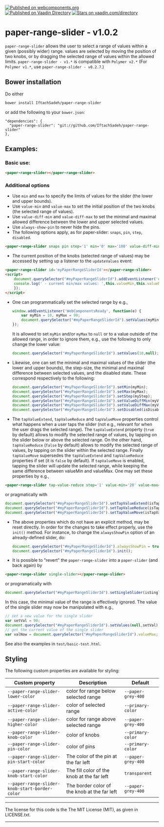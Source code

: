 [![Published on webcomponents.org](https://img.shields.io/badge/webcomponents.org-published-blue.svg)](https://www.webcomponents.org/element/IftachSadeh/paper-range-slider)  
[![Published on Vaadin Directory](https://img.shields.io/badge/Vaadin%20Directory-published-00b4f0.svg)](https://vaadin.com/directory/component/iftachsadehpaper-range-slider)
[![Stars on vaadin.com/directory](https://img.shields.io/vaadin-directory/star/iftachsadehpaper-range-slider.svg)](https://vaadin.com/directory/component/iftachsadehpaper-range-slider)

# paper-range-slider - v1.0.2

`paper-range-slider` allows the user to select a range of values within a given (possibly wider) range. values are selected by moving the position of two knobs, or by dragging the selected range of values within the allowed limits. `paper-range-slider - v1.*` is compatible with `Polymer v2.*` (For `Polymer v1.*`, use `paper-range-slider - v0.2.7`.)

## Bower installation
Do either
```bash
bower install IftachSadeh/paper-range-slider
```
or add the following to your `bower.json`:
```
"dependencies": {
  "paper-range-slider": "git://github.com/IftachSadeh/paper-range-slider"
},
```

## Examples:

### Basic use:

<!--
```
<custom-element-demo>
  <template>
    <script src="../webcomponentsjs/webcomponents-lite.js"></script>
    <link rel="import" href="paper-range-slider.html">
    <next-code-block></next-code-block>
  </template>
</custom-element-demo>
```
-->
```html
<paper-range-slider></paper-range-slider>
```

### Additional options

- Use `min` and `max` to specify the limits of values for the slider (the lower and upper bounds).
- Use `value-min` and `value-max` to set the initial position of the two knobs (the selected range of values).
- Use `value-diff-min` and `value-diff-max` to set the minimal and maximal allowed difference between the lower and upper selected values.
- Use `always-show-pin` to never hide the pins.
- The following options apply, as for paper-slider: `snaps`, `pin`, `step`, `disabled`.

<!--
```
<custom-element-demo>
  <template>
    <script src="../webcomponentsjs/webcomponents-lite.js"></script>
    <link rel="import" href="paper-range-slider.html">
    <next-code-block></next-code-block>
  </template>
</custom-element-demo>
```
-->
  ```html
  <paper-range-slider snaps pin step='1' min='0' max='100' value-diff-min="10" value-diff-max="50" value-min='30' value-max='60'></paper-range-slider>
  ```

- The current position of the knobs (selected range of values) may be accessed by setting up a listener to the `updateValues` event:

<!--
```
<custom-element-demo>
  <template>
    <script src="../webcomponentsjs/webcomponents-lite.js"></script>
    <link rel="import" href="paper-range-slider.html">
    <next-code-block></next-code-block>
  </template>
</custom-element-demo>
```
-->
  ```html
  <paper-range-slider id='myPaperRangeSliderId'></paper-range-slider>
  <script>
      document.querySelector("#myPaperRangeSliderId").addEventListener('updateValues', function (customEvent) {
      console.log(' - current min/max values: ',this.valueMin,this.valueMax)
      });
  </script>
  ```

- One can programmatically set the selected range by e.g., 
  ```javascript
  window.addEventListener('WebComponentsReady', function(e) {
      var myMin = 10, myMax = 90;
      document.querySelector("#myPaperRangeSliderId").setValues(myMin,myMax);
  });
  ```
  It is allowed to set `myMin` and/or `myMax` to `null` or to a value outside of the allowed range, in order to ignore them, e.g., use the following to only change the lower value:
  ```javascript
  document.querySelector("#myPaperRangeSliderId").setValues(10,null);
  ```

- Likewise, one can set the minimal and maximal values of the slider (the lower and upper bounds), the step-size, the minimal and maximal difference between selected values, and the disabled state. These correspond respectively to the following:
  ```javascript
  document.querySelector("#myPaperRangeSliderId").setMin(myMin);
  document.querySelector("#myPaperRangeSliderId").setMax(myMax);
  document.querySelector("#myPaperRangeSliderId").setStep(myStep);
  document.querySelector("#myPaperRangeSliderId").setValueDiffMin(myValueDiffMin);
  document.querySelector("#myPaperRangeSliderId").setValueDiffMax(myValueDiffMax);
  document.querySelector("#myPaperRangeSliderId").setDisabled(isDisabled);
  ```

- The `tapValueExtend`, `tapValueReduce` and `tapValueMove` properties control what happens when a user taps the slider (not e.g., relevant for when the user drags the selected range). The `tapValueExtend` property (`true` by default) allows to modify the selected range of values, by tapping on the slider below or above the selected range. On the other hand, `tapValueReduce` (`false` by default) allows to modify the selected range of values, by tapping on the slider within the selected range. Finally `tapValueMove` supersedes the `tapValueExtend` and `tapValueReduce` properties if set (it is `false` by default). If `tapValueMove` is enabled, tapping the slider will update the selected range, while keeping the same difference between valueMin and valueMax. One may set these properties by e.g.,
  
<!--
```
<custom-element-demo>
  <template>
    <script src="../webcomponentsjs/webcomponents-lite.js"></script>
    <link rel="import" href="paper-range-slider.html">
    <next-code-block></next-code-block>
  </template>
</custom-element-demo>
```
-->
  ```html
  <paper-range-slider tap-value-reduce step='1' value-min='20' value-max='70' max='100' min='0'></paper-range-slider>    
  ```
  or pragmatically with
  ```javascript
  document.querySelector("#myPaperRangeSliderId").setTapValueExtend(isTapValueExtend);
  document.querySelector("#myPaperRangeSliderId").setTapValueReduce(isTapValueReduce);
  document.querySelector("#myPaperRangeSliderId").setTapValueMove(isTapValueMove);
  ```

- The above properties which do not have an explicit method, may be reset directly. In order for the changes to take effect properly, use the `init()` method. For instance, to change the `alwaysShowPin` option of an already-defined slider, do:
  ```javascript
  document.querySelector("#myPaperRangeSliderId").alwaysShowPin = true;
  document.querySelector("#myPaperRangeSliderId").init();
  ```

- It is possible to "revert" the `paper-range-slider` into a `paper-slider` (and back again) by
  
<!--
```
<custom-element-demo>
  <template>
    <script src="../webcomponentsjs/webcomponents-lite.js"></script>
    <link rel="import" href="paper-range-slider.html">
    <next-code-block></next-code-block>
  </template>
</custom-element-demo>
```
-->
  ```html
  <paper-range-slider single-slider></paper-range-slider>
  ```

  or programatically with
  ```javascript
  document.querySelector("#myPaperRangeSliderId").setSingleSlider(isSingleSlider);
  ```
  In this case, the minimal value of the range is effectively ignored. The value of the single slider may now be manipulated with e.g.,
  ```javascript
  // set a new value for the single slider
  var setVal = 90;
  document.querySelector("#myPaperRangeSliderId").setValues(null,setVal);
  // get the current value of the single slider
  var valNow = document.querySelector("#myPaperRangeSliderId").valueMax;
  ```

  See also the examples in `test/basic-test.html`.

## Styling

The following custom properties are available for styling:

Custom property | Description | Default
----------------|-------------|----------
`--paper-range-slider-lower-color` | color for range below selected range | `--paper-grey-400`
`--paper-range-slider-active-color` | color of selected range | `--primary-color`
`--paper-range-slider-higher-color` | color for range above selected range | `--paper-grey-400`
`--paper-range-slider-knob-color` | color of knobs | `--primary-color`
`--paper-range-slider-pin-color` | color of pins | `--primary-color`
`--paper-range-slider-pin-start-color` | The color of the pin at the far left | `--paper-grey-400`
`--paper-range-slider-knob-start-color` | The fill color of the knob at the far left | `transparent`
`--paper-range-slider-knob-start-border-color` | The border color of the knob at the far left | `--paper-grey-400`


---

The license for this code is the The MIT License (MIT), as given in LICENSE.txt.

---

